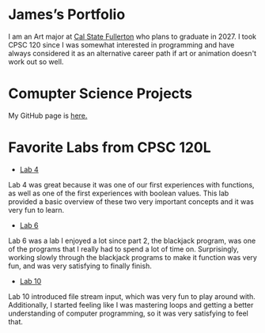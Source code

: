 # James’s Portfolio

I am an Art major at [Cal State Fullerton](https://www.fullerton.edu/) who plans to graduate in 2027. I took CPSC 120 since I was somewhat interested in programming and have always considered it as an alternative career path if art or animation doesn't work out so well.

# Comupter Science Projects

My GitHub page is [here.](https://github.com/JVong0812)


# Favorite Labs from CPSC 120L

* [Lab 4](https://github.com/cpsc-fall-2023/cpsc-120-lab-04-james-tom-1)

Lab 4 was great because it was one of our first experiences with functions, as well as one of the first experiences with boolean values. This lab provided a basic overview of these two very important concepts and it was very fun to learn.


* [Lab 6](https://github.com/cpsc-fall-2023/cpsc-120-lab-06-james-bryan/tree/main)

Lab 6 was a lab I enjoyed a lot since part 2, the blackjack program, was one of the programs that I really had to spend a lot of time on. Surprisingly, working slowly through the blackjack programs to make it function was very fun, and was very satisfying to finally finish.


* [Lab 10](https://github.com/cpsc-fall-2023/cpsc-120-lab-10-james-and-richard)

Lab 10 introduced file stream input, which was very fun to play around with. Additionally, I started feeling like I was mastering loops and getting a better understanding of computer programming, so it was very satisfying to feel that.
